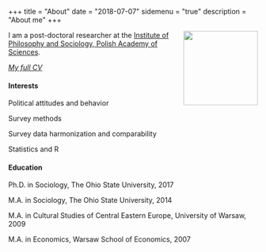 +++
title = "About"
date = "2018-07-07"
sidemenu = "true"
description = "About me"
+++

<img class="img-circle" style="float: right; margin-left: 10px;"
src="Kolczynska.jpg" width="150px"/>

I am a post-doctoral researcher at the [Institute of Philosophy and Sociology, Polish Academy of Sciences](http://ifispan.waw.pl/). 

[*My full CV*](cv.pdf)


#### Interests

<i class='fa fa-puzzle-piece fa-fw'></i> Political attitudes and behavior

<i class='fa fa-puzzle-piece fa-fw'></i> Survey methods

<i class='fa fa-puzzle-piece fa-fw'></i> Survey data harmonization and comparability

<i class='fa fa-puzzle-piece fa-fw'></i> Statistics and R

#### Education

<i class='fa fa-graduation-cap fa-fw'></i> Ph.D. in Sociology, The Ohio State University, 2017

<i class='fa fa-graduation-cap fa-fw'></i> M.A. in Sociology, The Ohio State University, 2014

<i class='fa fa-graduation-cap fa-fw'></i> M.A. in Cultural Studies of Central Eastern Europe, University of Warsaw, 2009

<i class='fa fa-graduation-cap fa-fw'></i> M.A. in Economics, Warsaw School of Economics, 2007

